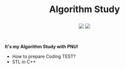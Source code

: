 # <p align="center">Algorithm Study</p>

<p align="center">
<img src="https://img.shields.io/badge/PYTHON-0696D7?style=for-the-badge&logo=Python&logoColor=black"> <img src="https://img.shields.io/badge/C++-E8E8E8?style=for-the-badge&logo=Cplusplus&logoColor=black">  
</p>
<br/>

__It's my Algorithm Study with PNU!__
- How to prepare Coding TEST?
- STL in C++
